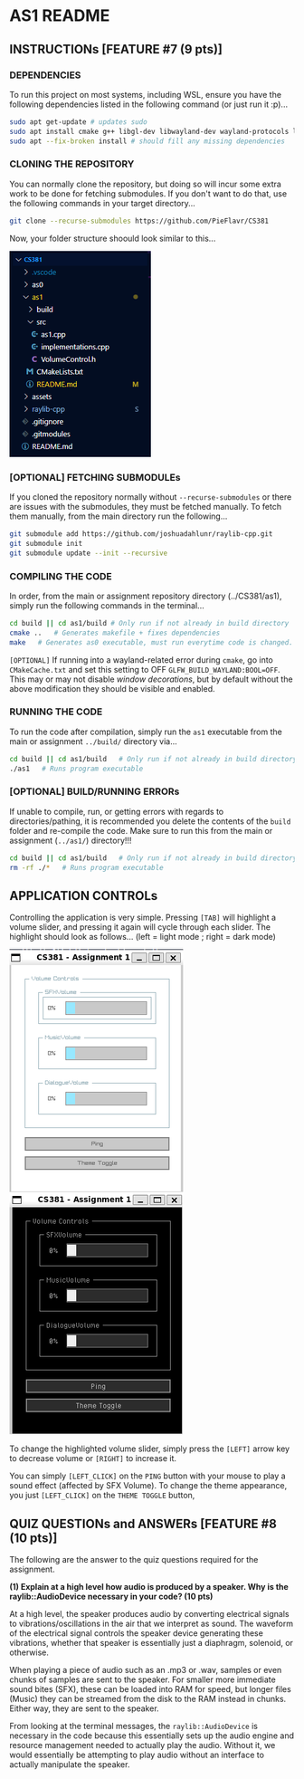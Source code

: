 # AS1 README

## INSTRUCTIONs [FEATURE \#7 (9 pts)]

### DEPENDENCIES

To run this project on most systems, including WSL, ensure you have the following dependencies listed in the following command (or just run it :p)...

```bash
sudo apt get-update # updates sudo
sudo apt install cmake g++ libgl-dev libwayland-dev wayland-protocols libxrandr-dev pkg-config libxkbcommon-dev libxinerama-dev libxcursor-dev libxi-dev mesa-utils build-essential cmake xorg-dev pulseaudio
sudo apt --fix-broken install # should fill any missing dependencies
```

### CLONING THE REPOSITORY

You can normally clone the repository, but doing so will incur some extra work to be done for fetching submodules. If you don't want to do that, use the following commands in your target directory...

```bash
git clone --recurse-submodules https://github.com/PieFlavr/CS381
```

Now, your folder structure shoould look similar to this...

![alt text](../assets/images/folder-example-as1.png)

### [OPTIONAL] FETCHING SUBMODULEs

If you cloned the repository normally without `--recurse-submodules` or there are issues with the submodules, they must be fetched manually.
To fetch them manually, from the main directory run the following...

```bash
git submodule add https://github.com/joshuadahlunr/raylib-cpp.git
git submodule init
git submodule update --init --recursive
```

### COMPILING THE CODE

In order, from the main or assignment repository directory (../CS381/as1), simply run the following commands in the terminal...

```bash
cd build || cd as1/build # Only run if not already in build directory
cmake ..   # Generates makefile + fixes dependencies
make   # Generates as0 executable, must run everytime code is changed.
```

`[OPTIONAL]` If running into a wayland-related error during `cmake`, go into `CMakeCache.txt` and set this setting to OFF `GLFW_BUILD_WAYLAND:BOOL=OFF`.
This may or may not disable *window decorations*, but by default without the above modification they should be visible and enabled.

### RUNNING THE CODE

To run the code after compilation, simply run the `as1` executable from the main or assignment `../build/` directory via...

```bash
cd build || cd as1/build   # Only run if not already in build directory
./as1   # Runs program executable
```

### [OPTIONAL] BUILD/RUNNING ERRORs

If unable to compile, run, or getting errors with regards to directories/pathing, it is recommended you delete the contents of the `build` folder and re-compile the code. Make sure to run this from the main or assignment (`../as1/`) directory!!!

```bash
cd build || cd as1/build   # Only run if not already in build directory
rm -rf ./*   # Runs program executable
```

## APPLICATION CONTROLs

Controlling the application is very simple.
Pressing `[TAB]` will highlight a volume slider, and pressing it again will cycle through each slider. The highlight should look as follows...
(left = light mode ; right = dark mode)

![alt text](../assets/images/cs1-light-highlight-example.png)   ![alt text](../assets/images/cs1-dark-highlight-example.png)

To change the highlighted volume slider, simply press the `[LEFT]` arrow key to decrease volume or `[RIGHT]` to increase it. 

You can simply `[LEFT_CLICK]` on the `PING` button with your mouse to play a sound effect (affected by SFX Volume).
To change the theme appearance, you just `[LEFT_CLICK]` on the `THEME TOGGLE` button,

## QUIZ QUESTIONs and ANSWERs [FEATURE \#8 (10 pts)]

The following are the answer to the quiz questions required for the assignment.

**(1) Explain at a high level how audio is produced by a speaker. Why is the raylib::AudioDevice necessary in your code? (10 pts)**

At a high level, the speaker produces audio by converting electrical signals to vibrations/oscillations in the air that we interpret as sound. The waveform of the electrical signal controls the speaker device generating these vibrations, whether that speaker is essentially just a diaphragm, solenoid, or otherwise. 

When playing a piece of audio such as an .mp3 or .wav, samples or even chunks of samples are sent to the speaker. For smaller more immediate sound bites (SFX), these can be loaded into RAM for speed, but longer files (Music) they can be streamed from the disk to the RAM instead in chunks. Either way, they are sent to the speaker. 

From looking at the terminal messages, the `raylib::AudioDevice` is necessary in the code because this essentially sets up the audio engine and resource management needed to actually play the audio. Without it, we would essentially be attempting to play audio without an interface to actually manipulate the speaker. 